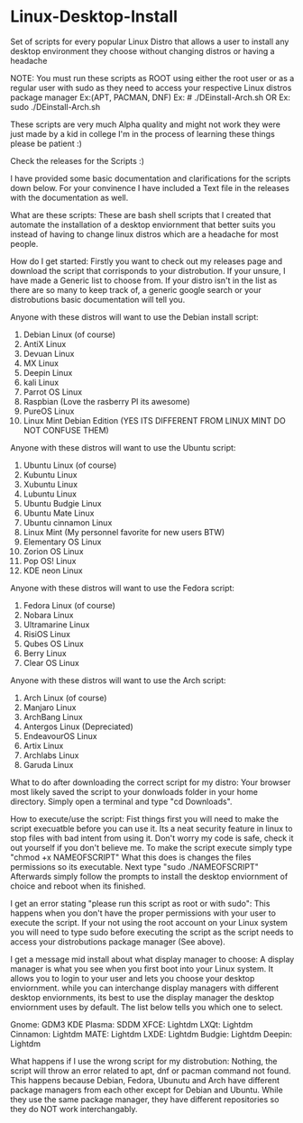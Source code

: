 # Linux-Desktop-Install
Set of scripts for every popular Linux Distro that allows a user to install any desktop environment they choose without changing distros or having a headache 

NOTE: You must run these scripts as ROOT using either the root user or as a regular user with sudo
as they need to access your respective Linux distros package manager Ex:(APT, PACMAN, DNF)
Ex: # ./DEinstall-Arch.sh
OR
Ex: sudo ./DEinstall-Arch.sh

These scripts are very much Alpha quality and might not work they were just made by a kid in college
I'm in the process of learning these things please be patient :)

Check the releases for the Scripts :)

I have provided some basic documentation and clarifications for the scripts down below. For your convinence I have included a Text file in the releases with the documentation as well.

What are these scripts: These are bash shell scripts that I created that automate the installation of a desktop enviornment that better suits you instead of having to change linux distros which are a headache for most people.

How do I get started: Firstly you want to check out my releases page and download the script that corrisponds to your distrobution. If your unsure, I have made a Generic list to choose from. If your distro isn't in the list as there are so many to keep track of, a generic google search or your distrobutions basic documentation will tell you.


Anyone with these distros will want to use the Debian install script:

1. Debian Linux (of course)
2. AntiX Linux
3. Devuan Linux
4. MX Linux
5. Deepin Linux
6. kali Linux
7. Parrot OS Linux
8. Raspbian (Love the rasberry PI its awesome)
9. PureOS Linux
10. Linux Mint Debian Edition (YES ITS DIFFERENT FROM LINUX MINT DO NOT CONFUSE THEM)

Anyone with these distros will want to use the Ubuntu script:

1. Ubuntu Linux (of course)
2. Kubuntu Linux
3. Xubuntu Linux
4. Lubuntu Linux
5. Ubuntu Budgie Linux
6. Ubuntu Mate Linux
7. Ubuntu cinnamon Linux
8. Linux Mint (My personnel favorite for new users BTW)
9. Elementary OS Linux
10. Zorion OS Linux
11. Pop OS! Linux
12. KDE neon Linux

Anyone with these distros will want to use the Fedora script:

1. Fedora Linux (of course)
2. Nobara Linux
3. Ultramarine Linux
4. RisiOS Linux
5. Qubes OS Linux
6. Berry Linux
7. Clear OS Linux

Anyone with these distros will want to use the Arch script:

1. Arch Linux (of course)
2. Manjaro Linux
3. ArchBang Linux
4. Antergos Linux (Depreciated)
5. EndeavourOS Linux
6. Artix Linux
7. Archlabs Linux
8. Garuda Linux

What to do after downloading the correct script for my distro: Your browser most likely saved the script to your donwloads folder in your home directory. Simply open a terminal and type "cd Downloads".

How to execute/use the script: Fist things first you will need to make the script execuatble before you can use it. Its a neat security feature in linux to stop files with bad intent from using it. Don't worry my code is safe, check it out yourself if you don't believe me. To make the script execute simply type "chmod +x NAMEOFSCRIPT" What this does is changes the files permissions so its executable. Next type "sudo ./NAMEOFSCRIPT" Afterwards simply follow the prompts to install the desktop enviornment of choice and reboot when its finished.

I get an error stating "please run this script as root or with sudo": This happens when you don't have the proper permissions with your user to execute the script. If your not using the root account on your Linux system you will need to type sudo before executing the script as the script needs to access your distrobutions package manager (See above).

I get a message mid install about what display manager to choose: A display manager is what you see when you first boot into your Linux system. It allows you to login to your user and lets you choose your desktop enviornment. while you can interchange display managers with different desktop enviornments, its best to use the display manager the desktop enviornment uses by default. The list below tells you which one to select.

Gnome: GDM3
KDE Plasma: SDDM
XFCE: Lightdm
LXQt: Lightdm
Cinnamon: Lightdm
MATE: Lightdm
LXDE: Lightdm
Budgie: Lightdm
Deepin: Lightdm

What happens if I use the wrong script for my distrobution: Nothing, the script will throw an error related to apt, dnf or pacman command not found. This happens because Debian, Fedora, Ubunutu and Arch have different package managers from each other except for Debian and Ubuntu. While they use the same package manager, they have different repositories so they do NOT work interchangably.

